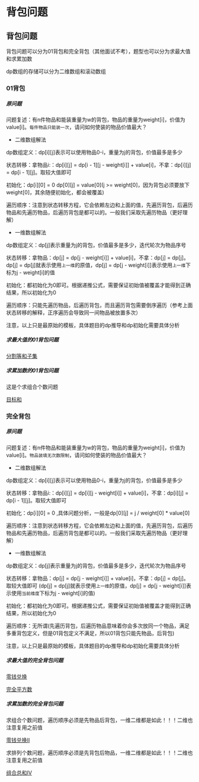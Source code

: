 # 背包问题

## 背包问题

背包问题可以分为01背包和完全背包（其他面试不考），题型也可以分为求最大值和求累加数

dp数组的存储可以分为二维数组和滚动数组


### 01背包

##### 原问题

问题复述：有n件物品和能装重量为w的背包，物品的重量为weight[i]，价值为value[i]。`每件物品只能装一次`，请问如何使装的物品价值最大？

+ 二维数组解法

dp数组定义：dp[i][j]表示可以使用物品0-i，重量为j的背包，价值最多是多少

状态转移：拿物品i:：dp[i][j] = dp[i - 1][j - weight[i]] + value[i]，不拿：dp[i][j] = dp[i - 1][j]。取较大值即可

初始化：dp[i][0] = 0 dp[0][j] = value[0](j >= weight[0]，因为背包必须要放下weight[0]，其余随便初始化，都会被覆盖)

遍历顺序：注意到状态转移方程，它会依赖左边和上面的值，先遍历背包，后遍历物品和先遍历物品，后遍历背包是都可以的。一般我们采取先遍历物品（更好理解）

+ 一维数组解法

dp数组定义：dp[j]表示重量为j的背包，价值最多是多少，迭代轮次为物品序号

状态转移：拿物品：dp[j] = dp[j - weight[i]] + value[i]，不拿：dp[j] = dp[j]。dp[j] = dp[j]就表示使用`上一维`的原值，dp[j] = dp[j - weight[i]]表示使用`上一维`下标为j -      weight[i]的值

初始化：都初始化为0即可。根据递推公式，需要保证初始值被覆盖才能得到正确结果，所以初始化为0

遍历顺序：只能先遍历物品，后遍历背包，而且遍历背包需要倒序遍历（参考上面状态转移的解释，正序遍历会导致同一间物品被放置多次）

注意，以上只是最原始的模板，具体题目的dp推导和dp初始化需要具体分析

##### 求最大值的01背包问题

[分割等和子集](./code/分割等和子集.java)

##### 求累加数的01背包问题

这是个求组合个数问题

[目标和](./code/目标和.java)



### 完全背包

##### 原问题

问题复述：有n件物品和能装重量为w的背包，物品的重量为weight[i]，价值为value[i]。`物品装填无次数限制`，请问如何使装的物品价值最大？

+ 二维数组解法

dp数组定义：dp[i][j]表示可以使用物品0-i，重量为j的背包，价值最多是多少

状态转移：拿物品i:：dp[i][j] = dp[i][j - weight[i]] + value[i]，不拿：dp[i][j] = dp[i - 1][j]。取较大值即可

初始化：dp[i][0] = 0 ,具体问题分析，一般是dp[0][j] = j / weight[0] * value[0]

遍历顺序：注意到状态转移方程，它会依赖左边和上面的值，先遍历背包，后遍历物品和先遍历物品，后遍历背包是都可以的。一般我们采取先遍历物品（更好理解）

+ 一维数组解法

dp数组定义：dp[j]表示重量为j的背包，价值最多是多少，迭代轮次为物品序号

状态转移：拿物品：dp[j] = dp[j - weight[i]] + value[i]，不拿：dp[j] = dp[j]。取较大值即可
    (dp[j] = dp[j]就表示使用`上一维`的原值，dp[j] = dp[j - weight[i]]表示使用`当前维度`下标为j - weight[i]的值)

初始化：都初始化为0即可。根据递推公式，需要保证初始值被覆盖才能得到正确结果，所以初始化为0

遍历顺序：无所谓(先遍历背包，后遍历物品意味着你会多次放同一个物品，满足多重背包定义，但是01背包定义不满足，所以01背包只能先物品，后背包)

注意，以上只是最原始的模板，具体题目的dp推导和dp初始化需要具体分析

##### 求最大值的完全背包问题

[零钱兑换](./code/零钱兑换.java)

[完全平方数](./code/完全平方数.java)

##### 求累加数的完全背包问题

求组合个数问题，遍历顺序必须是先物品后背包，一维二维都是如此！！！二维也注意复用之前值

[零钱兑换II](./code/零钱兑换II.java)

求排列个数问题，遍历顺序必须是先背包后物品，一维二维都是如此！！！二维也注意复用之前值

[组合总和IV](./code/组合总和IV.java)
